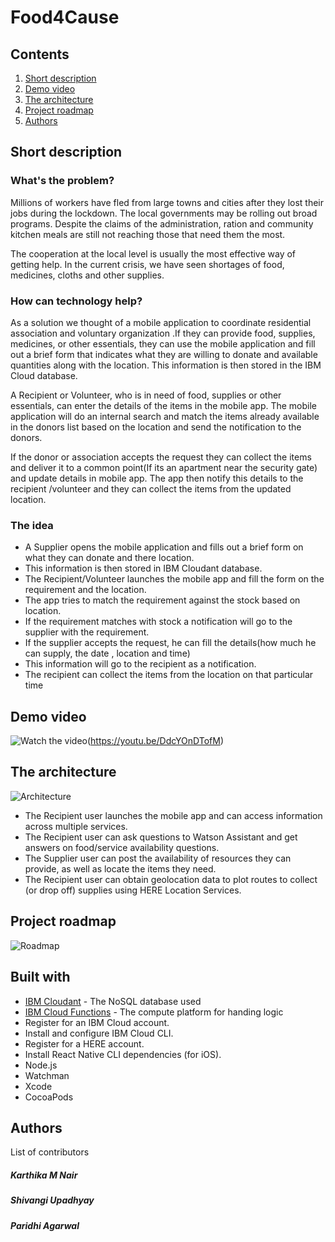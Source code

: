 # Food4Cause

## Contents

1. [Short description](#short-description)
1. [Demo video](#demo-video)
1. [The architecture](#the-architecture)
1. [Project roadmap](#project-roadmap)
1. [Authors](#authors)

## Short description

### What's the problem?
Millions of workers have fled from large towns and cities after they lost their jobs during the lockdown. The local governments may be rolling out broad programs. Despite the claims of the administration, 
ration and community kitchen meals are still not reaching those that need them the most. 

The cooperation at the local level is usually the most effective way of getting help. In the current crisis, we have  seen shortages of  food, medicines, cloths and other supplies.

### How can technology help?

As a solution we thought of a mobile application to coordinate residential association and voluntary organization .If they can provide food, supplies, medicines, or other essentials, they can use the mobile application and fill out a brief form that indicates what they are willing to donate and available quantities along with the location. This information is then stored  in the IBM Cloud database.

A Recipient or Volunteer, who is in need of food, supplies or other essentials, can enter the details of the items in the mobile app. The mobile application will do an internal search and match the  items already available in the donors list based on the location and send the notification to the donors. 

If the donor or association accepts the request they can collect the items and deliver it to a common point(If its an apartment near the security gate) and update details in mobile app. The app then notify this details to the recipient /volunteer and they can collect the items from the updated location.

### The idea
 - A Supplier opens the mobile application and fills out a brief form on what they can donate and there location.
 - This information is then stored in IBM Cloudant database.
 -  The Recipient/Volunteer launches the mobile app and fill the form on the requirement and the location.
 - The app tries to match the requirement against the stock based on location.
- If  the requirement matches with stock a notification will go to the supplier with the requirement.
- If the supplier accepts the request, he can fill the details(how much he can supply,    the date , location and time)
- This information will go to the recipient as a notification.
- The recipient can collect the items from the location on that particular time

## Demo video

![Watch the video](https://github.com/shivangi2416/food4cause/blob/master/Demo_Picture.png)(https://youtu.be/DdcYOnDTofM)

## The architecture

![Architecture](https://github.com/shivangi2416/food4cause/blob/master/SolutionArchitecture_Food4Cause.png)

- The Recipient user launches the mobile app and can access information across multiple services.
- The Recipient user can ask questions to Watson Assistant and get answers on food/service availability questions.
- The Supplier user can post the availability of resources they can provide, as well as locate the items they need.
- The Recipient user can obtain geolocation data to plot routes to collect (or drop off) supplies using HERE Location Services.


## Project roadmap

![Roadmap](https://github.com/shivangi2416/food4cause/blob/master/SolutionRoadMap_Food4Cause.png)

## Built with

* [IBM Cloudant](https://cloud.ibm.com/catalog?search=cloudant#search_results) - The NoSQL database used
* [IBM Cloud Functions](https://cloud.ibm.com/catalog?search=cloud%20functions#search_results) - The compute platform for handing logic
* Register for an IBM Cloud account.
* Install and configure IBM Cloud CLI.
* Register for a HERE account.
* Install React Native CLI dependencies (for iOS).
* Node.js
* Watchman
* Xcode
* CocoaPods

## Authors

List of contributors
 ##### Karthika M Nair
 ##### Shivangi Upadhyay
 ##### Paridhi Agarwal
 
